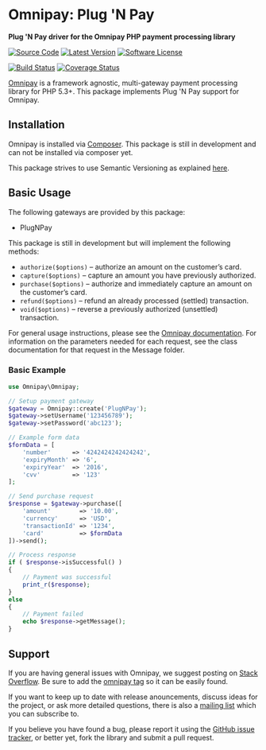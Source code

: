 # Omnipay: Plug 'N Pay

**Plug 'N Pay driver for the Omnipay PHP payment processing library**

[![Source Code](http://img.shields.io/badge/source-CaswellWC/omnipay--plugnpay-blue.svg?style=flat-square)](https://github.com/CaswellWC/omnipay-plugnpay) [![Latest Version](https://img.shields.io/github/release/CaswellWC/omnipay-plugnpay.svg?style=flat-square)](https://github.com/CaswellWC/omnipay-plugnpay/releases) [![Software License](https://img.shields.io/github/license/CaswellWC/omnipay-plugnpay.svg?style=flat-square)](https://github.com/CaswellWC/omnipay-plugnpay/blob/master/LICENSE)

[![Build Status](https://travis-ci.org/CaswellWC/omnipay-plugnpay.svg)](https://travis-ci.org/CaswellWC/omnipay-plugnpay) [![Coverage Status](https://coveralls.io/repos/github/CaswellWC/omnipay-plugnpay/badge.svg?branch=master)](https://coveralls.io/github/CaswellWC/omnipay-plugnpay?branch=master)

[Omnipay](https://github.com/thephpleague/omnipay) is a framework agnostic, multi-gateway payment
processing library for PHP 5.3+. This package implements Plug 'N Pay support for Omnipay.

## Installation

Omnipay is installed via [Composer](http://getcomposer.org/). This package is still in development and can not be installed via composer yet.

This package strives to use Semantic Versioning as explained [here](http://semver.org/).

## Basic Usage

The following gateways are provided by this package:

* PlugNPay

This package is still in development but will implement the following methods:

* ``authorize($options)`` – authorize an amount on the customer’s card.
* ``capture($options)`` – capture an amount you have previously authorized.
* ``purchase($options)`` – authorize and immediately capture an amount on the customer’s card.
* ``refund($options)`` – refund an already processed (settled) transaction.
* ``void($options)`` – reverse a previously authorized (unsettled) transaction.

For general usage instructions, please see the [Omnipay documentation](http://omnipay.thephpleague.com/).
For information on the parameters needed for each request, see the class documentation for that request in the Message folder.

### Basic Example

```php
use Omnipay\Omnipay;

// Setup payment gateway
$gateway = Omnipay::create('PlugNPay');
$gateway->setUsername('123456789');
$gateway->setPassword('abc123');

// Example form data
$formData = [
    'number'      => '4242424242424242',
    'expiryMonth' => '6',
    'expiryYear'  => '2016',
    'cvv'         => '123'
];

// Send purchase request
$response = $gateway->purchase([
    'amount'        => '10.00',
    'currency'      => 'USD',
    'transactionId' => '1234',
    'card'          => $formData
])->send();

// Process response
if ( $response->isSuccessful() )
{
    // Payment was successful
    print_r($response);
}
else
{
    // Payment failed
    echo $response->getMessage();
}
```

## Support

If you are having general issues with Omnipay, we suggest posting on
[Stack Overflow](http://stackoverflow.com/). Be sure to add the
[omnipay tag](http://stackoverflow.com/questions/tagged/omnipay) so it can be easily found.

If you want to keep up to date with release anouncements, discuss ideas for the project,
or ask more detailed questions, there is also a [mailing list](https://groups.google.com/forum/#!forum/omnipay) which
you can subscribe to.

If you believe you have found a bug, please report it using the [GitHub issue tracker](https://github.com/CaswellWC/omnipay-plugnpay/issues),
or better yet, fork the library and submit a pull request.

